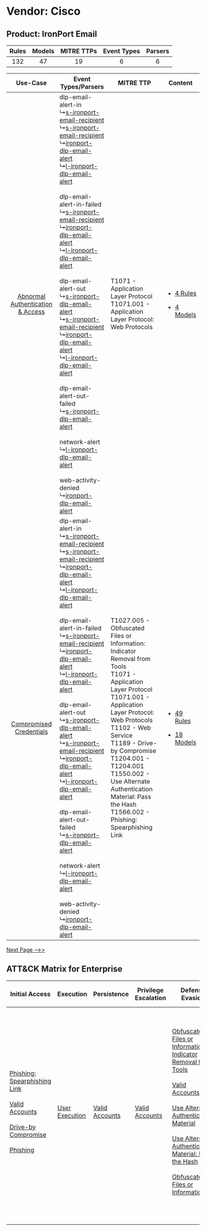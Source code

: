 Vendor: Cisco
=============
Product: IronPort Email
-----------------------
| Rules | Models | MITRE TTPs | Event Types | Parsers |
|:-----:|:------:|:----------:|:-----------:|:-------:|
|  132  |   47   |     19     |      6      |    6    |

|    Use-Case    | Event Types/Parsers    | MITRE TTP    | Content    |
|:----:| ---- | ---- | ---- |
| [Abnormal Authentication & Access](../../../UseCases/uc_abnormal_authentication_&_access.md) |  dlp-email-alert-in<br> ↳[s-ironport-email-recipient](Ps/pC_sironportemailrecipient.md)<br> ↳[s-ironport-email-recipient](Ps/pC_sironportemailrecipient.md)<br> ↳[ironport-dlp-email-alert](Ps/pC_ironportdlpemailalert.md)<br> ↳[l-ironport-dlp-email-alert](Ps/pC_lironportdlpemailalert.md)<br><br> dlp-email-alert-in-failed<br> ↳[s-ironport-email-recipient](Ps/pC_sironportemailrecipient.md)<br> ↳[ironport-dlp-email-alert](Ps/pC_ironportdlpemailalert.md)<br> ↳[l-ironport-dlp-email-alert](Ps/pC_lironportdlpemailalert.md)<br><br> dlp-email-alert-out<br> ↳[s-ironport-dlp-email-alert](Ps/pC_sironportdlpemailalert.md)<br> ↳[s-ironport-email-recipient](Ps/pC_sironportemailrecipient.md)<br> ↳[ironport-dlp-email-alert](Ps/pC_ironportdlpemailalert.md)<br> ↳[l-ironport-dlp-email-alert](Ps/pC_lironportdlpemailalert.md)<br><br> dlp-email-alert-out-failed<br> ↳[s-ironport-dlp-email-alert](Ps/pC_sironportdlpemailalert.md)<br><br> network-alert<br> ↳[l-ironport-dlp-email-alert](Ps/pC_lironportdlpemailalert.md)<br><br> web-activity-denied<br> ↳[ironport-dlp-email-alert](Ps/pC_ironportdlpemailalert.md)<br> | T1071 - Application Layer Protocol<br>T1071.001 - Application Layer Protocol: Web Protocols<br>    | [<ul><li>4 Rules</li></ul><ul><li>4 Models</li></ul>](RM/r_m_cisco_ironport_email_Abnormal_Authentication_&_Access.md) |
|          [Compromised Credentials](../../../UseCases/uc_compromised_credentials.md)          |  dlp-email-alert-in<br> ↳[s-ironport-email-recipient](Ps/pC_sironportemailrecipient.md)<br> ↳[s-ironport-email-recipient](Ps/pC_sironportemailrecipient.md)<br> ↳[ironport-dlp-email-alert](Ps/pC_ironportdlpemailalert.md)<br> ↳[l-ironport-dlp-email-alert](Ps/pC_lironportdlpemailalert.md)<br><br> dlp-email-alert-in-failed<br> ↳[s-ironport-email-recipient](Ps/pC_sironportemailrecipient.md)<br> ↳[ironport-dlp-email-alert](Ps/pC_ironportdlpemailalert.md)<br> ↳[l-ironport-dlp-email-alert](Ps/pC_lironportdlpemailalert.md)<br><br> dlp-email-alert-out<br> ↳[s-ironport-dlp-email-alert](Ps/pC_sironportdlpemailalert.md)<br> ↳[s-ironport-email-recipient](Ps/pC_sironportemailrecipient.md)<br> ↳[ironport-dlp-email-alert](Ps/pC_ironportdlpemailalert.md)<br> ↳[l-ironport-dlp-email-alert](Ps/pC_lironportdlpemailalert.md)<br><br> dlp-email-alert-out-failed<br> ↳[s-ironport-dlp-email-alert](Ps/pC_sironportdlpemailalert.md)<br><br> network-alert<br> ↳[l-ironport-dlp-email-alert](Ps/pC_lironportdlpemailalert.md)<br><br> web-activity-denied<br> ↳[ironport-dlp-email-alert](Ps/pC_ironportdlpemailalert.md)<br> | T1027.005 - Obfuscated Files or Information: Indicator Removal from Tools<br>T1071 - Application Layer Protocol<br>T1071.001 - Application Layer Protocol: Web Protocols<br>T1102 - Web Service<br>T1189 - Drive-by Compromise<br>T1204.001 - T1204.001<br>T1550.002 - Use Alternate Authentication Material: Pass the Hash<br>T1566.002 - Phishing: Spearphishing Link<br> | [<ul><li>49 Rules</li></ul><ul><li>18 Models</li></ul>](RM/r_m_cisco_ironport_email_Compromised_Credentials.md)        |
[Next Page -->>](2_ds_cisco_ironport_email.md)

ATT&CK Matrix for Enterprise
----------------------------
| Initial Access                                                                                                                                                                                                                                                                                | Execution                                                           | Persistence                                                         | Privilege Escalation                                                | Defense Evasion                                                                                                                                                                                                                                                                                                                                                                                                                                                                      | Credential Access | Discovery | Lateral Movement                                                                           | Collection | Command and Control                                                                                                                                                                                                                                                                                                                                                                                                                                                                                                                                                        | Exfiltration                                                                                                                                                                                                                                                                                                                                                                                                                                                                                                                                                                                                         | Impact                                                                  |
| --------------------------------------------------------------------------------------------------------------------------------------------------------------------------------------------------------------------------------------------------------------------------------------------- | ------------------------------------------------------------------- | ------------------------------------------------------------------- | ------------------------------------------------------------------- | ------------------------------------------------------------------------------------------------------------------------------------------------------------------------------------------------------------------------------------------------------------------------------------------------------------------------------------------------------------------------------------------------------------------------------------------------------------------------------------ | ----------------- | --------- | ------------------------------------------------------------------------------------------ | ---------- | -------------------------------------------------------------------------------------------------------------------------------------------------------------------------------------------------------------------------------------------------------------------------------------------------------------------------------------------------------------------------------------------------------------------------------------------------------------------------------------------------------------------------------------------------------------------------- | -------------------------------------------------------------------------------------------------------------------------------------------------------------------------------------------------------------------------------------------------------------------------------------------------------------------------------------------------------------------------------------------------------------------------------------------------------------------------------------------------------------------------------------------------------------------------------------------------------------------- | ----------------------------------------------------------------------- |
| [Phishing: Spearphishing Link](https://attack.mitre.org/techniques/T1566/002)<br><br>[Valid Accounts](https://attack.mitre.org/techniques/T1078)<br><br>[Drive-by Compromise](https://attack.mitre.org/techniques/T1189)<br><br>[Phishing](https://attack.mitre.org/techniques/T1566)<br><br> | [User Execution](https://attack.mitre.org/techniques/T1204)<br><br> | [Valid Accounts](https://attack.mitre.org/techniques/T1078)<br><br> | [Valid Accounts](https://attack.mitre.org/techniques/T1078)<br><br> | [Obfuscated Files or Information: Indicator Removal from Tools](https://attack.mitre.org/techniques/T1027/005)<br><br>[Valid Accounts](https://attack.mitre.org/techniques/T1078)<br><br>[Use Alternate Authentication Material](https://attack.mitre.org/techniques/T1550)<br><br>[Use Alternate Authentication Material: Pass the Hash](https://attack.mitre.org/techniques/T1550/002)<br><br>[Obfuscated Files or Information](https://attack.mitre.org/techniques/T1027)<br><br> |                   |           | [Use Alternate Authentication Material](https://attack.mitre.org/techniques/T1550)<br><br> |            | [Web Service](https://attack.mitre.org/techniques/T1102)<br><br>[Application Layer Protocol: Web Protocols](https://attack.mitre.org/techniques/T1071/001)<br><br>[Dynamic Resolution](https://attack.mitre.org/techniques/T1568)<br><br>[Dynamic Resolution: Domain Generation Algorithms](https://attack.mitre.org/techniques/T1568/002)<br><br>[Proxy: Multi-hop Proxy](https://attack.mitre.org/techniques/T1090/003)<br><br>[Application Layer Protocol](https://attack.mitre.org/techniques/T1071)<br><br>[Proxy](https://attack.mitre.org/techniques/T1090)<br><br> | [Exfiltration Over Alternative Protocol](https://attack.mitre.org/techniques/T1048)<br><br>[Exfiltration Over Alternative Protocol: Exfiltration Over Unencrypted/Obfuscated Non-C2 Protocol](https://attack.mitre.org/techniques/T1048/003)<br><br>[Data Transfer Size Limits](https://attack.mitre.org/techniques/T1030)<br><br>[Automated Exfiltration](https://attack.mitre.org/techniques/T1020)<br><br>[Exfiltration Over Web Service: Exfiltration to Cloud Storage](https://attack.mitre.org/techniques/T1567/002)<br><br>[Exfiltration Over Web Service](https://attack.mitre.org/techniques/T1567)<br><br> | [Resource Hijacking](https://attack.mitre.org/techniques/T1496)<br><br> |